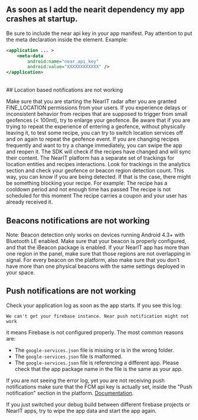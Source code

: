 ## As soon as I add the nearit dependency my app crashes at startup.

Be sure to include the near api key in your app manifest. Pay attention to put the meta declaration inside the <application> element. Example:
```xml
<application ... >
    <meta-data
        android:name="near_api_key"
        android:value="XXXXXXXXXXXX" />
</application>
```

<br>
## Location based notifications are not working

Make sure that you are starting the NearIT radar after you are granted FINE_LOCATION permissions from your users. 
If you experience delays or inconsistent behavior from recipes that are supposed to trigger from small geofences (< 100mt), try to enlarge your geofence.
Be aware that if you are trying to repeat the experience of entering a geofence, without physically leaving it, to test some recipe, you can try to switch location services off and on again to repeat the geofence event.
If you are changing recipes frequently and want to try a change immediately, you can swipe the app and reopen it. The SDK will check if the recipes have changed and will sync their content.
The NearIT platform has a separate set of trackings for location entities and recipes interactions. Look for trackings in the analytics section and check your geofence or beacon region detection count. This way, you can know if you are being detected. If that is the case, there might be something blocking your recipe. For example:
The recipe has a cooldown period and not enough time has passed
The recipe is not scheduled for this moment
The recipe carries a coupon and your user has already received it. 
<br>
## Beacons notifications are not working
 
Note: Beacon detection only works on devices running Android 4.3+ with Bluetooth LE enabled.
Make sure that your beacon is properly configured, and that the iBeacon package is enabled. If your NearIT app has more than one region in the panel, make sure that those regions are not overlapping in signal. For every beacon on the platform, also make sure that you don’t have more than one physical beacons with the same settings deployed in your space.
<br>
## Push notifications are not working

Check your application log as soon as the app starts. If you see this log: 
```
We can't get your firebase instance. Near push notification might not work
``` 
it means Firebase is not configured properly. 
The most common reasons are:

- The `google-services.json` file is missing or is in the wrong folder.
- The `google-services.json` file is malformed.
- The `google-services.json` file is referencing a different app. Please check that the app package name in the file is the same as your app.

If you are not seeing the error log, yet you are not receiving push notifications make sure that the FCM api key is actually set, inside the "Push notification" section in the platform. [Documentation](push-notifications.md).

If you just switched your debug build between different firebase projects or NearIT apps, try to wipe the app data and start the app again.


